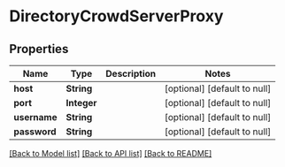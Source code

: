 # DirectoryCrowdServerProxy
## Properties

| Name | Type | Description | Notes |
|------------ | ------------- | ------------- | -------------|
| **host** | **String** |  | [optional] [default to null] |
| **port** | **Integer** |  | [optional] [default to null] |
| **username** | **String** |  | [optional] [default to null] |
| **password** | **String** |  | [optional] [default to null] |

[[Back to Model list]](../README.md#documentation-for-models) [[Back to API list]](../README.md#documentation-for-api-endpoints) [[Back to README]](../README.md)

